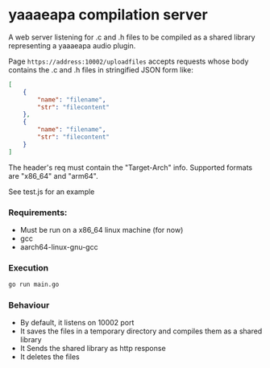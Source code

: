 # yaaaeapa compilation server

A web server listening for .c and .h files to be compiled as a shared library representing a yaaaeapa audio plugin.

Page `https://address:10002/uploadfiles` accepts requests whose body contains the .c and .h files in stringified JSON form like:

```json
[
	{
		"name": "filename",
		"str": "filecontent"
	},
	{
		"name": "filename",
		"str": "filecontent"
	}
]
```
The header's req must contain the "Target-Arch" info. Supported formats are "x86_64" and "arm64".

See test.js for an example


### Requirements: 
- Must be run on a x86_64 linux machine (for now)
- gcc
- aarch64-linux-gnu-gcc

### Execution
```bash
go run main.go
```

### Behaviour

- By default, it listens on 10002 port
- It saves the files in a temporary directory and compiles them as a shared library
- It Sends the shared library as http response
- It deletes the files